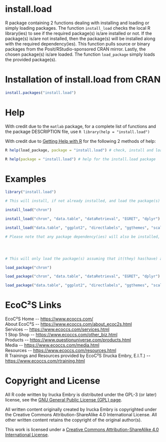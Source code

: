 # install.load

R package containing 2 functions dealing with installing and loading or simply loading packages. The function `install_load` checks the local R library(ies) to see if the required package(s) is/are installed or not. If the package(s) is/are not installed, then the package(s) will be installed along with the required dependency(ies). This function pulls source or binary packages from the Posit/RStudio-sponsored CRAN mirror. Lastly, the chosen package(s) is/are loaded. The function `load_package` simply loads the provided package(s).



# Installation of install.load from CRAN

```R
install.packages("install.load")
```



# Help

With credit due to the `matlab` package, for a complete list of functions and the package DESCRIPTION file, use `R library(help = "install.load")`  

With credit due to [Getting Help with R](https://www.r-project.org/help.html) for the following 2 methods of help:  

```R
R help(load_package, package = "install.load") # check, install and load CRAN packages function help

R help(package = "install.load") # help for the install.load package
```



# Examples

```R
library("install.load")

# This will install, if not already installed, and load the package(s)

install_load("chron")

install_load("chron", "data.table", "dataRetrieval", "EGRET", "dplyr")

install_load("data.table", "ggplot2", "directlabels", "ggthemes", "scales", "GGally", "vioplot", "beanplot")

# Please note that any package dependency(ies) will also be installed, if not already installed, during the installation process for each package




# This will only load the package(s) assuming that it(they) has(have) already been installed

load_package("chron")

load_package("chron", "data.table", "dataRetrieval", "EGRET", "dplyr")

load_package("data.table", "ggplot2", "directlabels", "ggthemes", "scales", "GGally", "vioplot", "beanplot")
```



# EcoC²S Links

EcoC²S Home -- https://www.ecoccs.com/  
About EcoC²S -- https://www.ecoccs.com/about_ecoc2s.html  
Services -- https://www.ecoccs.com/services.html  
1 Stop Shop -- https://www.ecoccs.com/other_biz.html  
Products -- https://www.questionuniverse.com/products.html  
Media -- https://www.ecoccs.com/media.html  
Resources -- https://www.ecoccs.com/resources.html  
R Trainings and Resources provided by EcoC²S (Irucka Embry, E.I.T.) -- https://www.ecoccs.com/rtraining.html  



# Copyright and License

All R code written by Irucka Embry is distributed under the GPL-3 (or later) license, see the [GNU General Public License {GPL} page](https://www.gnu.org/licenses/gpl-3.0.html).  

All written content originally created by Irucka Embry is copyrighted under the Creative Commons Attribution-ShareAlike 4.0 International License. All other written content retains the copyright of the original author(s).  

This work is licensed under a [Creative Commons Attribution-ShareAlike 4.0 International License](https://creativecommons.org/licenses/by-sa/4.0/).  
